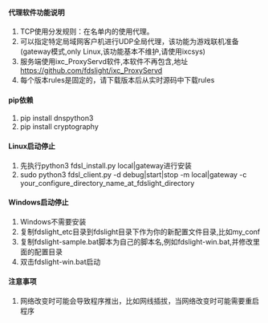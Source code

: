 #### **代理软件功能说明**
1. TCP使用分发规则：在名单内的使用代理。
2. 可以指定特定局域网客户机进行UDP全局代理，该功能为游戏联机准备(gateway模式,only Linux,该功能基本不维护,请使用ixcsys)
3. 服务端使用ixc_ProxyServd软件,本软件不再包含,地址 https://github.com/fdslight/ixc_ProxyServd
4. 每个版本rules是固定的，请下载版本后从实时源码中下载rules

#### **pip依赖**
1. pip install dnspython3
2. pip install cryptography

#### **Linux启动停止**
1. 先执行python3 fdsl_install.py local|gateway进行安装
2. sudo python3 fdsl_client.py -d debug|start|stop -m local|gateway -c your_configure_directory_name_at_fdslight_directory

#### **Windows启动停止**
1. Windows不需要安装
2. 复制fdslight_etc目录到fdslight目录下作为你的新配置文件目录,比如my_conf
3. 复制fdslight-sample.bat脚本为自己的脚本名,例如fdslight-win.bat,并修改里面的配置目录
4. 双击fdslight-win.bat启动

#### **注意事项**
1. 网络改变时可能会导致程序推出，比如网线插拔，当网络改变时可能需要重启程序